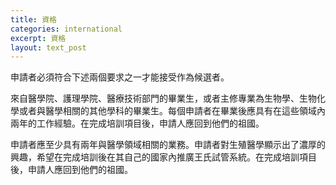 ```yaml
---
title: 資格
categories: international
excerpt: 資格
layout: text_post
---
```


申請者必須符合下述兩個要求之一才能接受作為候選者。


來自醫學院、護理學院、醫療技術部門的畢業生，或者主修專業為生物學、生物化學或者與醫學相關的其他學科的畢業生。每個申請者在畢業後應具有在這些領域內兩年的工作經驗。在完成培訓項目後，申請人應回到他們的祖國。


申請者應至少具有兩年與醫學領域相關的業務。申請者對生殖醫學顯示出了濃厚的興趣，希望在完成培訓後在其自己的國家內推廣王氏試管系統。在完成培訓項目後，申請人應回到他們的祖國。
